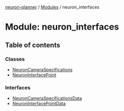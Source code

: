 [neuron-planner](../README.md) / [Modules](../modules.md) / neuron\_interfaces

# Module: neuron\_interfaces

## Table of contents

### Classes

- [NeuronCameraSpecifications](../classes/neuron_interfaces.NeuronCameraSpecifications.md)
- [NeuronInterfacePoint](../classes/neuron_interfaces.NeuronInterfacePoint.md)

### Interfaces

- [NeuronCameraSpecificationsData](../interfaces/neuron_interfaces.NeuronCameraSpecificationsData.md)
- [NeuronInterfacePointData](../interfaces/neuron_interfaces.NeuronInterfacePointData.md)
